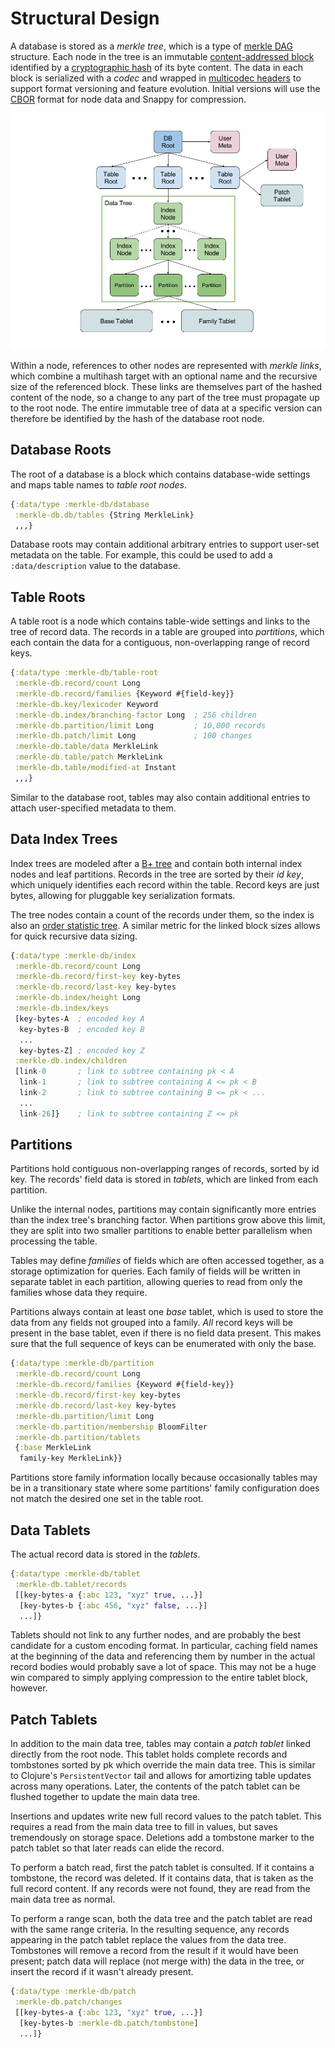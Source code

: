 # Structural Design

A database is stored as a _merkle tree_, which is a type of
[merkle DAG](https://github.com/greglook/merkledag-core) structure.
Each node in the tree is an immutable [content-addressed
block](https://github.com/greglook/blocks) identified by a
[cryptographic hash](https://github.com/multiformats/clj-multihash) of its byte
content. The data in each block is serialized with a _codec_ and wrapped in
[multicodec headers](https://github.com/multiformats/clj-multicodec) to support
format versioning and feature evolution.  Initial versions will use the
[CBOR](https://github.com/greglook/clj-cbor) format for node data and Snappy for
compression.

![MerkleDB data structure](images/db-data-structure.jpg)

Within a node, references to other nodes are represented with _merkle links_,
which combine a multihash target with an optional name and the recursive size
of the referenced block. These links are themselves part of the hashed
content of the node, so a change to any part of the tree must propagate up to
the root node. The entire immutable tree of data at a specific version can
therefore be identified by the hash of the database root node.


## Database Roots

The root of a database is a block which contains database-wide settings and
maps table names to _table root nodes_.

```clojure
{:data/type :merkle-db/database
 :merkle-db.db/tables {String MerkleLink}
 ,,,}
```

Database roots may contain additional arbitrary entries to support user-set
metadata on the table. For example, this could be used to add a
`:data/description` value to the database.


## Table Roots

A table root is a node which contains table-wide settings and links to
the tree of record data. The records in a table are grouped into _partitions_,
which each contain the data for a contiguous, non-overlapping range of record
keys.

```clojure
{:data/type :merkle-db/table-root
 :merkle-db.record/count Long
 :merkle-db.record/families {Keyword #{field-key}}
 :merkle-db.key/lexicoder Keyword
 :merkle-db.index/branching-factor Long  ; 256 children
 :merkle-db.partition/limit Long         ; 10,000 records
 :merkle-db.patch/limit Long             ; 100 changes
 :merkle-db.table/data MerkleLink
 :merkle-db.table/patch MerkleLink
 :merkle-db.table/modified-at Instant
 ,,,}
```

Similar to the database root, tables may also contain additional entries to
attach user-specified metadata to them.


## Data Index Trees

Index trees are modeled after a [B+ tree](https://en.wikipedia.org/wiki/B%2B_tree)
and contain both internal index nodes and leaf partitions. Records in the tree
are sorted by their _id key_, which uniquely identifies each record within
the table. Record keys are just bytes, allowing for pluggable key serialization
formats.

The tree nodes contain a count of the records under them, so the index is also
an [order statistic tree](https://en.wikipedia.org/wiki/Order_statistic_tree).
A similar metric for the linked block sizes allows for quick recursive data
sizing.

```clojure
{:data/type :merkle-db/index
 :merkle-db.record/count Long
 :merkle-db.record/first-key key-bytes
 :merkle-db.record/last-key key-bytes
 :merkle-db.index/height Long
 :merkle-db.index/keys
 [key-bytes-A  ; encoded key A
  key-bytes-B  ; encoded key B
  ...
  key-bytes-Z] ; encoded key Z
 :merkle-db.index/children
 [link-0       ; link to subtree containing pk < A
  link-1       ; link to subtree containing A <= pk < B
  link-2       ; link to subtree containing B <= pk < ...
  ...
  link-26]}    ; link to subtree containing Z <= pk
```


## Partitions

Partitions hold contiguous non-overlapping ranges of records, sorted by id key.
The records' field data is stored in _tablets_, which are linked from each
partition.

Unlike the internal nodes, partitions may contain significantly more entries
than the index tree's branching factor. When partitions grow above this limit,
they are split into two smaller partitions to enable better parallelism when
processing the table.

Tables may define _families_ of fields which are often accessed together, as a
storage optimization for queries. Each family of fields will be written in
separate tablet in each partition, allowing queries to read from only the
families whose data they require.

Partitions always contain at least one _base_ tablet, which is used to store
the data from any fields not grouped into a family. _All_ record keys will be
present in the base tablet, even if there is no field data present. This makes
sure that the full sequence of keys can be enumerated with only the base.

```clojure
{:data/type :merkle-db/partition
 :merkle-db.record/count Long
 :merkle-db.record/families {Keyword #{field-key}}
 :merkle-db.record/first-key key-bytes
 :merkle-db.record/last-key key-bytes
 :merkle-db.partition/limit Long
 :merkle-db.partition/membership BloomFilter
 :merkle-db.partition/tablets
 {:base MerkleLink
  family-key MerkleLink}}
```

Partitions store family information locally because occasionally tables may be
in a transitionary state where some partitions' family configuration does not
match the desired one set in the table root.


## Data Tablets

The actual record data is stored in the _tablets_.

```clojure
{:data/type :merkle-db/tablet
 :merkle-db.tablet/records
 [[key-bytes-a {:abc 123, "xyz" true, ...}]
  [key-bytes-b {:abc 456, "xyz" false, ...}]
  ...]}
```

Tablets should not link to any further nodes, and are probably the best
candidate for a custom encoding format. In particular, caching field names at
the beginning of the data and referencing them by number in the actual record
bodies would probably save a lot of space. This may not be a huge win compared
to simply applying compression to the entire tablet block, however.


## Patch Tablets

In addition to the main data tree, tables may contain a _patch tablet_ linked
directly from the root node. This tablet holds complete records and tombstones
sorted by pk which override the main data tree. This is similar to Clojure's
`PersistentVector` tail and allows for amortizing table updates across many
operations. Later, the contents of the patch tablet can be flushed together to
update the main data tree.

Insertions and updates write new full record values to the patch tablet. This
requires a read from the main data tree to fill in values, but saves
tremendously on storage space. Deletions add a tombstone marker to the patch
tablet so that later reads can elide the record.

To perform a batch read, first the patch tablet is consulted. If it contains a
tombstone, the record was deleted. If it contains data, that is taken as the
full record content. If any records were not found, they are read from the main
data tree as normal.

To perform a range scan, both the data tree and the patch tablet are read with
the same range criteria. In the resulting sequence, any records appearing in the
patch tablet replace the values from the data tree. Tombstones will remove a
record from the result if it would have been present; patch data will replace
(not merge with) the data in the tree, or insert the record if it wasn't already
present.

```clojure
{:data/type :merkle-db/patch
 :merkle-db.patch/changes
 [[key-bytes-a {:abc 123, "xyz" true, ...}]
  [key-bytes-b :merkle-db.patch/tombstone]
  ...]}
```

